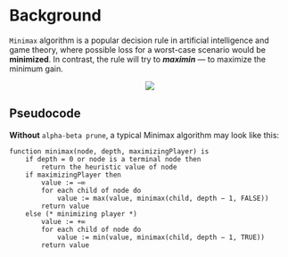 # Background

`Minimax` algorithm is a popular decision rule in artificial intelligence and game theory, where possible loss for a worst-case scenario would be **minimized**. In contrast, the rule will try to **_maximin_** — to maximize the minimum gain.

<p align="center">
<img src="https://wikimedia.org/api/rest_v1/media/math/render/svg/76d2fe8fe2fc328093c7b0c19e83a0197004a5d3">
</p>

## Pseudocode

**Without** `alpha-beta prune`, a typical Minimax algorithm may look like this:

```
function minimax(node, depth, maximizingPlayer) is
    if depth = 0 or node is a terminal node then
        return the heuristic value of node
    if maximizingPlayer then
        value := −∞
        for each child of node do
            value := max(value, minimax(child, depth − 1, FALSE))
        return value
    else (* minimizing player *)
        value := +∞
        for each child of node do
            value := min(value, minimax(child, depth − 1, TRUE))
        return value
```